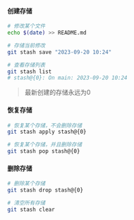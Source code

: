 #### 创建存储

```bash
# 修改某个文件
echo $(date) >> README.md

# 存储当前修改
git stash save "2023-09-20 10:24"

# 查看存储列表
git stash list
# stash@{0}: On main: 2023-09-20 10:24
```

> 最新创建的存储永远为0

#### 恢复存储

```bash
# 恢复某个存储，不会删除存储
git stash apply stash@{0}

# 恢复某个存储，并且删除存储
git stash pop stash@{0}
```

#### 删除存储

```bash
# 删除某个存储
git stash drop stash@{0}

# 清空所有存储
git stash clear
```